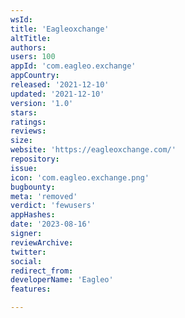 ```yaml
---
wsId: 
title: 'Eagleoxchange'
altTitle: 
authors: 
users: 100
appId: 'com.eagleo.exchange'
appCountry: 
released: '2021-12-10'
updated: '2021-12-10'
version: '1.0'
stars: 
ratings: 
reviews: 
size: 
website: 'https://eagleoxchange.com/'
repository: 
issue: 
icon: 'com.eagleo.exchange.png'
bugbounty: 
meta: 'removed'
verdict: 'fewusers'
appHashes: 
date: '2023-08-16'
signer: 
reviewArchive: 
twitter: 
social: 
redirect_from: 
developerName: 'Eagleo'
features: 

---
```


